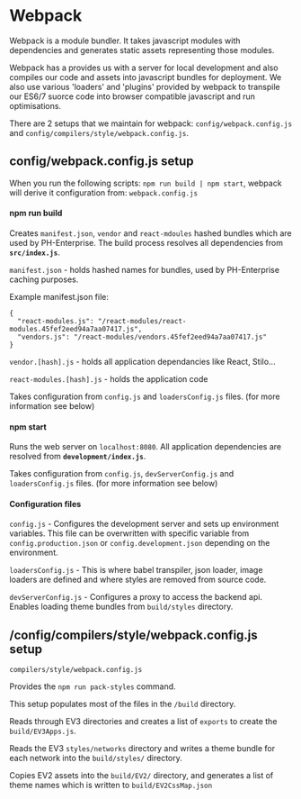 # Webpack
Webpack is a module bundler. It takes javascript modules with dependencies and generates static assets representing those modules.

Webpack has a provides us with a server for local development and also compiles our code and assets into javascript bundles for deployment. We also use various 'loaders' and 'plugins' provided by webpack to transpile our ES6/7 suorce code into browser compatible javascript and run optimisations.

There are 2 setups that we maintain for webpack: `config/webpack.config.js` and `config/compilers/style/webpack.config.js`.

## config/webpack.config.js setup
When you run the following scripts: `npm run build | npm start`, webpack will derive it configuration from: `webpack.config.js`

#### npm run build

Creates `manifest.json`, `vendor` and `react-mdoules` hashed bundles which are used by PH-Enterprise. The build process resolves all dependencies from **`src/index.js`**.

`manifest.json` - holds hashed names for bundles, used by PH-Enterprise caching purposes.

Example manifest.json file:
```
{
  "react-modules.js": "/react-modules/react-modules.45fef2eed94a7aa07417.js",
  "vendors.js": "/react-modules/vendors.45fef2eed94a7aa07417.js"
}
```
`vendor.[hash].js` - holds all application dependancies like React, Stilo...

`react-modules.[hash].js` - holds the application code

Takes configuration from `config.js` and `loadersConfig.js` files. (for more information see below)

#### npm start

Runs the web server on `localhost:8080`. All application dependencies are resolved from **`development/index.js`**.

Takes configuration from `config.js`, `devServerConfig.js` and `loadersConfig.js` files. (for more information see below)

#### Configuration files
`config.js` - Configures the development server and sets up environment variables. This file can be overwritten with specific variable from  `config.production.json` or `config.development.json` depending on the environment.

`loadersConfig.js` - This is where babel transpiler, json loader, image loaders are defined and where styles are removed from source code.

`devServerConfig.js` - Configures a proxy to access the backend api. Enables loading theme bundles from `build/styles` directory.

## /config/compilers/style/webpack.config.js setup
```
compilers/style/webpack.config.js
```
Provides the `npm run pack-styles` command.

This setup populates most of the files in the `/build` directory.

Reads through EV3 directories and creates a list of `exports` to create the `build/EV3Apps.js`.

Reads the EV3 `styles/networks` directory and writes a theme bundle for each network into the `build/styles/` directory.

Copies EV2 assets into the `build/EV2/` directory, and generates a list of theme names which is written to `build/EV2CssMap.json`
